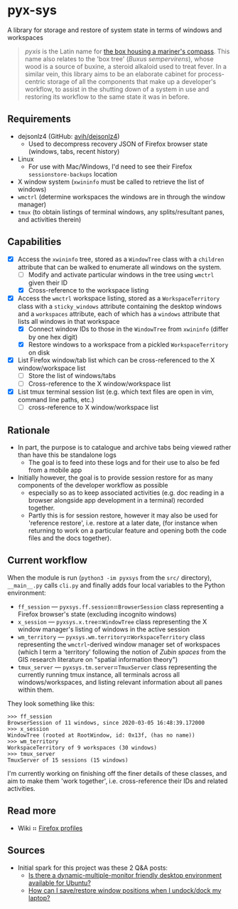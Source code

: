 # pyx-sys

A library for storage and restore of system state in terms of windows and workspaces

> _pyxis_ is the Latin name for [the box housing a mariner's compass](https://www.constellationsofwords.com/Constellations/Pyxis.htm).
> This name also relates to the 'box tree' (_Buxus sempervirens_), whose wood is a source of buxine, a steroid alkaloid used to treat fever.
> In a similar vein, this library aims to be an elaborate cabinet for process-centric storage of all the components that make up a
> developer's workflow, to assist in the shutting down of a system in use and restoring its workflow to the same state it was in before.

## Requirements

- dejsonlz4 (GitHub: [avih/dejsonlz4](https://github.com/avih/dejsonlz4))
  - Used to decompress recovery JSON of Firefox browser state (windows, tabs, recent history)
- Linux
  - For use with Mac/Windows, I'd need to see their Firefox `sessionstore-backups` location
- X window system (`xwininfo` must be called to retrieve the list of windows)
- `wmctrl` (determine workspaces the windows are in through the window manager)
- `tmux` (to obtain listings of terminal windows, any splits/resultant panes, and activities therein)

## Capabilities

- [x] Access the `xwininfo` tree, stored as a `WindowTree` class with a `children` attribute that can be walked
      to enumerate all windows on the system.
  - [ ] Modify and activate particular windows in the tree using `wmctrl` given their ID
  - [x] Cross-reference to the workspace listing
- [x] Access the `wmctrl` workspace listing, stored as a `WorkspaceTerritory` class with a `sticky_windows` attribute
      containing the desktop windows and a `workspaces` attribute, each of which has a `windows` attribute that lists
      all windows in that workspace
  - [x] Connect window IDs to those in the `WindowTree` from `xwininfo` (differ by one hex digit)
  - [x] Restore windows to a workspace from a pickled `WorkspaceTerritory` on disk
- [x] List Firefox window/tab list which can be cross-referenced to the X window/workspace list
  - [ ] Store the list of windows/tabs
  - [ ] Cross-reference to the X window/workspace list
- [x] List tmux terminal session list (e.g. which text files are open in vim, command line paths, etc.)
  - [ ] cross-reference to X window/workspace list

## Rationale

- In part, the purpose is to catalogue and archive tabs being viewed rather than have this be standalone logs
  - The goal is to feed into these logs and for their use to also be fed from a mobile app
- Initially however, the goal is to provide session restore for as many components of the developer workflow as possible
  - especially so as to keep associated activities (e.g. doc reading in a browser alongside app development in a terminal)
    recorded together.
  - Partly this is for session restore, however it may also be used for 'reference restore', i.e. restore at a later date,
    (for instance when returning to work on a particular feature and opening both the code files and the docs together).

## Current workflow

When the module is run (`python3 -im pyxsys` from the `src/` directory), `__main__.py` calls `cli.py` and finally
adds four local variables to the Python environment:

- `ff_session` — `pyxsys.ff.session`⠶`BrowserSession` class representing a Firefox browser's state (excluding incognito windows)
- `x_session` — `pyxsys.x.tree`⠶`WindowTree` class representing the X window manager's listing of windows in the active session
- `wm_territory` — `pyxsys.wm.territory`⠶`WorkspaceTerritory` class representing the `wmctrl`-derived window manager set of workspaces 
  (which I term a 'territory' following the notion of _Zubin spaces_ from the GIS research literature on "spatial information theory")
- `tmux_server` — `pyxsys.tm.server`⠶`TmuxServer` class representing the currently running tmux instance, all terminals across
  all windows/workspaces, and listing relevant information about all panes within them.

They look something like this:

```
>>> ff_session
BrowserSession of 11 windows, since 2020-03-05 16:48:39.172000
>>> x_session
WindowTree (rooted at RootWindow, id: 0x13f, (has no name))
>>> wm_territory
WorkspaceTerritory of 9 workspaces (30 windows)
>>> tmux_server
TmuxServer of 15 sessions (15 windows)
```

I'm currently working on finishing off the finer details of these classes, and aim to make them 'work together',
i.e. cross-reference their IDs and related activities.

## Read more

- Wiki ⠶ [Firefox profiles](wiki/Firefox_profiles.md)

## Sources

- Initial spark for this project was these 2 Q&A posts:
  - [Is there a dynamic-multiple-monitor friendly desktop environment available for Ubuntu?](https://askubuntu.com/questions/411503/is-there-a-dynamic-multiple-monitor-friendly-desktop-environment-available-for-u)
  - [How can I save/restore window positions when I undock/dock my laptop?](https://unix.stackexchange.com/questions/59908/how-can-i-save-restore-window-positions-when-i-undock-dock-my-laptop)
